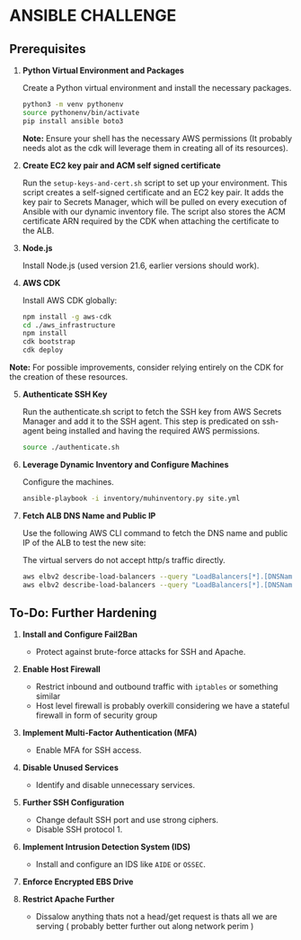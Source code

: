 # ANSIBLE CHALLENGE

## Prerequisites

1. **Python Virtual Environment and Packages**

    Create a Python virtual environment and install the necessary packages.

    ```sh
    python3 -m venv pythonenv
    source pythonenv/bin/activate
    pip install ansible boto3
    ```
    **Note:** Ensure your shell has the necessary AWS permissions (It probably needs alot as the cdk will leverage them in creating all of its resources).

2. **Create EC2 key pair and ACM self signed certificate**

	Run the `setup-keys-and-cert.sh` script to set up your environment. This script creates a self-signed certificate and an EC2 key pair. It adds the key pair to Secrets Manager, which will be pulled on every execution of Ansible with our dynamic inventory file. The script also stores the ACM certificate ARN required by the CDK when attaching the certificate to the ALB. 

3. **Node.js**

    Install Node.js (used version 21.6, earlier versions should work).

4. **AWS CDK**

    Install AWS CDK globally:

    ```sh
    npm install -g aws-cdk
    cd ./aws_infrastructure
    npm install
    cdk bootstrap
    cdk deploy
    ```

**Note:** For possible improvements, consider relying entirely on the CDK for the creation of these resources.

5. **Authenticate SSH Key**

	Run the authenticate.sh script to fetch the SSH key from AWS Secrets Manager and add it to the SSH agent. This step is predicated on ssh-agent being installed and having the required AWS permissions.

	```sh 
	source ./authenticate.sh
	```


5. **Leverage Dynamic Inventory and Configure Machines**

	Configure the machines.

   ```sh
   ansible-playbook -i inventory/muhinventory.py site.yml
   ```


7. **Fetch ALB DNS Name and Public IP**

    Use the following AWS CLI command to fetch the DNS name and public IP of the ALB to test the new site:

    The virtual servers do not accept http/s traffic directly.

    ```sh
    aws elbv2 describe-load-balancers --query "LoadBalancers[*].[DNSName, LoadBalancerArn]" --output text
    aws elbv2 describe-load-balancers --query "LoadBalancers[*].[DNSName, Scheme, VpcId, State.Code, AvailabilityZones[*].LoadBalancerAddresses[*].IpAddress]" --output text
    ```

## To-Do: Further Hardening

1. **Install and Configure Fail2Ban**
   - Protect against brute-force attacks for SSH and Apache.

2. **Enable Host Firewall**
   - Restrict inbound and outbound traffic with `iptables` or something similar
   - Host level firewall is probably overkill considering we have a stateful firewall in form of security group 
 
3. **Implement Multi-Factor Authentication (MFA)**
   - Enable MFA for SSH access.

5. **Disable Unused Services**
   - Identify and disable unnecessary services.

6. **Further SSH Configuration**
    - Change default SSH port and use strong ciphers.
    - Disable SSH protocol 1.

7. **Implement Intrusion Detection System (IDS)**
    - Install and configure an IDS like `AIDE` or `OSSEC`.

8. **Enforce Encrypted EBS Drive**

9. **Restrict Apache Further**
    - Dissalow anything thats not a head/get request is thats all we are serving ( probably better further out along network perim ) 


